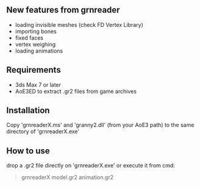 New features from grnreader
----
- loading invisible meshes (check FD Vertex Library)
- importing bones
- fixed faces
- vertex weighing
- loading animations

Requirements
----
- 3ds Max 7 or later
- AoE3ED to extract .gr2 files from game archives

Installation
----
Copy 'grnreaderX.ms' and 'granny2.dll' (from your AoE3 path) to the same directory of 'grnreaderX.exe'

How to use
----
drop a .gr2 file directly on 'grnreaderX.exe' or execute it from cmd:
> grnreaderX model.gr2 animation.gr2
